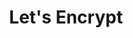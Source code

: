 ---
github: letsencrypt
logohandle: letsencrypt
sort: letsencrypt
title: Let's Encrypt
twitter: letsencrypt
website: https://letsencrypt.org/
wikipedia: https://en.wikipedia.org/wiki/Let%27s_Encrypt
---